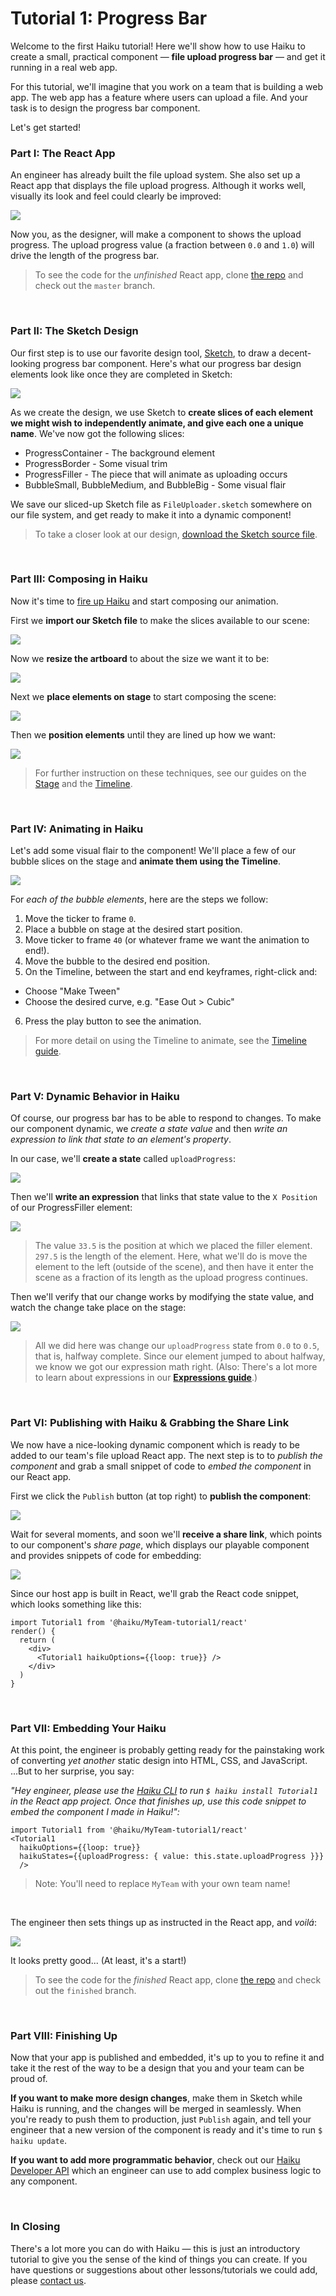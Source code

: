 # Tutorial 1: Progress Bar

Welcome to the first Haiku tutorial! Here we'll show how to use Haiku to create a small, practical component — **file upload progress bar** — and get it running in a real web app.

For this tutorial, we'll imagine that you work on a team that is building a web app. The web app has a feature where users can upload a file. And your task is to design the progress bar component.

Let's get started!


### Part I: The React App

An engineer has already built the file upload system. She also set up a React app that displays the file upload progress. Although it works well, visually its look and feel could clearly be improved:

![](/assets/tutorials/tutorial-1/boring.gif)

Now you, as the designer, will make a component to shows the upload progress. The upload progress value (a fraction between `0.0` and `1.0`) will drive the length of the progress bar.

> To see the code for the _unfinished_ React app, clone [the repo](https://github.com/HaikuTeam/tutorial-1) and check out the `master` branch.

<br>

### Part II: The Sketch Design

Our first step is to use our favorite design tool, [Sketch](https://www.sketchapp.com/), to draw a decent-looking progress bar component. Here's what our progress bar design elements look like once they are completed in Sketch:

![](/assets/tutorials/tutorial-1/sketch.png)

As we create the design, we use Sketch to **create slices of each element we might wish to independently animate, and give each one a unique name**. We've now got the following slices:

* ProgressContainer - The background element
* ProgressBorder - Some visual trim
* ProgressFiller - The piece that will animate as uploading occurs
* BubbleSmall, BubbleMedium, and BubbleBig - Some visual flair

We save our sliced-up Sketch file as `FileUploader.sketch` somewhere on our file system, and get ready to make it into a dynamic component!

> To take a closer look at our design, [download the Sketch source file](/assets/downloads/FileUploader.sketch).

<br>

### Part III: Composing in Haiku

Now it's time to [fire up Haiku](/using-haiku/starting-haiku.md) and start composing our animation.

First we **import our Sketch file** to make the slices available to our scene:

![](/assets/tutorials/tutorial-1/import.gif)

Now we **resize the artboard** to about the size we want it to be:

![](/assets/tutorials/tutorial-1/resize-artboard.gif)

Next we **place elements on stage** to start composing the scene:

![](/assets/tutorials/tutorial-1/instantiate.gif)

Then we **position elements** until they are lined up how we want:

![](/assets/tutorials/tutorial-1/composed.png)

> For further instruction on these techniques, see our guides on the [Stage](/using-haiku/editing-elements-on-the-stage.md) and the [Timeline](/creating-an-animation.md).

<br>

### Part IV: Animating in Haiku

Let's add some visual flair to the component! We'll place a few of our bubble slices on the stage and **animate them using the Timeline**.

![](/assets/tutorials/tutorial-1/anim.gif)

For _each of the bubble elements_, here are the steps we follow:

1. Move the ticker to frame `0`.
2. Place a bubble on stage at the desired start position.
3. Move ticker to frame `40` (or whatever frame we want the animation to end!).
4. Move the bubble to the desired end position.
5. On the Timeline, between the start and end keyframes, right-click and:
  * Choose "Make Tween"
  * Choose the desired curve, e.g. "Ease Out > Cubic"
6. Press the play button to see the animation.

> For more detail on using the Timeline to animate, see the [Timeline guide](/creating-an-animation.md).

<br>

### Part V: Dynamic Behavior in Haiku

Of course, our progress bar has to be able to respond to changes. To make our component dynamic, we _create a state value_ and then _write an expression to link that state to an element's property_.

In our case, we'll **create a state** called `uploadProgress`:

![](/assets/tutorials/tutorial-1/state-default.png)

Then we'll **write an expression** that links that state value to the `X Position` of our ProgressFiller element:

![](/assets/tutorials/tutorial-1/expr-input.png)

> The value `33.5` is the position at which we placed the filler element. `297.5` is the length of the element. Here, what we'll do is move the element to the left (outside of the scene), and then have it enter the scene as a fraction of its length as the upload progress continues.

Then we'll verify that our change works by modifying the state value, and watch the change take place on the stage:

![](/assets/tutorials/tutorial-1/state-change.gif)

> All we did here was change our `uploadProgress` state from `0.0` to `0.5`, that is, halfway complete. Since our element jumped to about halfway, we know we got our expression math right. (Also: There's a lot more to learn about expressions in our **[Expressions guide](/using-haiku/writing-expressions.md)**.)

<br>

### Part VI: Publishing with Haiku &amp; Grabbing the Share Link

We now have a nice-looking dynamic component which is ready to be added to our team's file upload React app. The next step is to to _publish the component_ and grab a small snippet of code to _embed the component_ in our React app.

First we click the `Publish` button (at top right) to **publish the component**:

![](/assets/tutorials/tutorial-1/publish.gif)

Wait for several moments, and soon we'll **receive a share link**, which points to our component's _share page_, which displays our playable component and provides snippets of code for embedding:

![](/assets/tutorials/tutorial-1/share-page.gif)

Since our host app is built in React, we'll grab the React code snippet, which looks something like this:

```
import Tutorial1 from '@haiku/MyTeam-tutorial1/react'
render() {
  return (
    <div>
      <Tutorial1 haikuOptions={{loop: true}} />
    </div>
  )
}
```

<br>

### Part VII: Embedding Your Haiku

At this point, the engineer is probably getting ready for the painstaking work of converting _yet another_ static design into HTML, CSS, and JavaScript. ...But to her surprise, you say:

_"Hey engineer, please use the [Haiku CLI](/using-haiku/using-the-cli.md) to run `$ haiku install Tutorial1` in the React app project. Once that finishes up, use this code snippet to embed the component I made in Haiku!":_

```
import Tutorial1 from '@haiku/MyTeam-tutorial1/react'
<Tutorial1
  haikuOptions={{loop: true}}
  haikuStates={{uploadProgress: { value: this.state.uploadProgress }}}
  />
```

> Note: You'll need to replace `MyTeam` with your own team name!

<br>

The engineer then sets things up as instructed in the React app, and _voilá_:

![](/assets/tutorials/tutorial-1/finished.gif)

It looks pretty good... (At least, it's a start!)

> To see the code for the _finished_ React app, clone [the repo](https://github.com/HaikuTeam/tutorial-1) and check out the `finished` branch.

<br>

### Part VIII: Finishing Up

Now that your app is published and embedded, it's up to you to refine it and take it the rest of the way to be a design that you and your team can be proud of.

**If you want to make more design changes**, make them in Sketch while Haiku is running, and the changes will be merged in seamlessly. When you're ready to push them to production, just `Publish` again, and tell your engineer that a new version of the component is ready and it's time to run `$ haiku update`.

**If you want to add more programmatic behavior**, check out our [Haiku Developer API](/embedding-and-using-haiku/haiku-player-api.md) which an engineer can use to add complex business logic to any component.

<br>

### In Closing

There's a lot more you can do with Haiku — this is just an introductory tutorial to give you the sense of the kind of things you can create. If you have questions or suggestions about other lessons/tutorials we could add, please [contact us](mailto:contact@haiku.ai).

<br>
